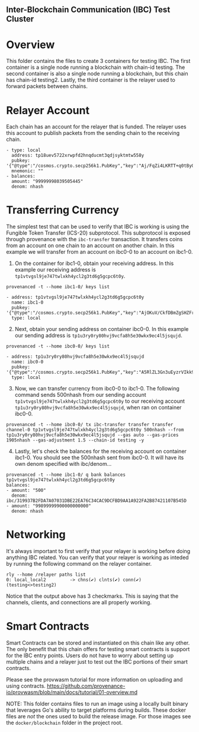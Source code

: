 ## Inter-Blockchain Communication (IBC) Test Cluster
# Overview

This folder contains the files to create 3 containers for testing IBC. The first container
is a single node running a blockchain with chain-id testing. The second container is also a
single node running a blockchain, but this chain has chain-id testing2. Lastly, the third container
is the relayer used to forward packets between chains.

# Relayer Account

Each chain has an account for the relayer that is funded. The relayer uses this account
to publish packets from the sending chain to the receiving chain.

```
- type: local
  address: tp18uev5722xrwpfd2hnqducmt3qdjsyktmtw558y
  pubkey: '{"@type":"/cosmos.crypto.secp256k1.PubKey","key":"Aj/FqZi4LKRTT+q0tByQsqk27uIMO9nf1UnkTyUaQRV5"}'
  mnemonic: ""
- balances:
  amount: "99999998039505445"
  denom: nhash
```

# Transferring Currency

The simplest test that can be used to verify that IBC is working is using the Fungible Token
Transfer (ICS-20) subprotocol. This subprotocol is exposed through provenance with the `ibc-transfer`
transaction. It transfers coins from an account on one chain to an account on another chain.
In this example we will transfer from an account on ibc0-0 to an account on ibc1-0.

1. On the container for ibc1-0, obtain your receiving address. In this example our receiving address is
`tp1vtvgsl9je747twlxkh4ycl2g3td6g5gcpc6t0y`.

```
provenanced -t --home ibc1-0/ keys list

- address: tp1vtvgsl9je747twlxkh4ycl2g3td6g5gcpc6t0y
  name: ibc1-0
  pubkey: '{"@type":"/cosmos.crypto.secp256k1.PubKey","key":"AjOKuV/CkfDBmZgSHZFrCN2PXz68ZyUssvBiWfe4A/ut"}'
  type: local
```

2. Next, obtain your sending address on container ibc0-0. In this example our sending address is
`tp1u3ry0ry80hvj9vcfa8h5e30wkx9ec4l5jsqujd`.

```
provenanced -t --home ibc0-0/ keys list

- address: tp1u3ry0ry80hvj9vcfa8h5e30wkx9ec4l5jsqujd
  name: ibc0-0
  pubkey: '{"@type":"/cosmos.crypto.secp256k1.PubKey","key":"A5RlZL3Gn3uEyzrVIkk9nyDV5LxJeUqPF/kOQmGX6nnQ"}'
  type: local
```

3. Now, we can transfer currency from ibc0-0 to ibc1-0. The following command sends 500nhash from our
sending account `tp1vtvgsl9je747twlxkh4ycl2g3td6g5gcpc6t0y` to our receiving account
`tp1u3ry0ry80hvj9vcfa8h5e30wkx9ec4l5jsqujd`, when ran on container ibc0-0.

```
provenanced -t --home ibc0-0/ tx ibc-transfer transfer transfer channel-0 tp1vtvgsl9je747twlxkh4ycl2g3td6g5gcpc6t0y 500nhash --from tp1u3ry0ry80hvj9vcfa8h5e30wkx9ec4l5jsqujd --gas auto --gas-prices 1905nhash --gas-adjustment 1.5 --chain-id testing -y
```

4. Lastly, let's check the balances for the receiving account on container ibc1-0. You should see the 500nhash sent
from ibc0-0. It will have its own denom specified with ibc/denom...

```
provenanced -t --home ibc1-0/ q bank balances tp1vtvgsl9je747twlxkh4ycl2g3td6g5gcpc6t0y
balances:
- amount: "500"
  denom: ibc/319937B2FDA7A07031DBE22EA76C34CAC9DCFBD9AA1A922FA2B87421107B545D
- amount: "99899999900000000000"
  denom: nhash
```

# Networking

It's always important to first verify that your relayer is working before doing anything
IBC related. You can verify that your relayer is working as inteded by running the following
command on the relayer container.

```
rly --home /relayer paths list
0: local_local2         -> chns(✔) clnts(✔) conn(✔) (testing<>testing2)
```

Notice that the output above has 3 checkmarks. This is saying that the channels, clients,
and connections are all properly working.

# Smart Contracts

Smart Contracts can be stored and instantiated on this chain like any other. The only benefit
that this chain offers for testing smart contracts is support for the IBC entry points. Users
do not have to worry about setting up multiple chains and a relayer just to test out the IBC
portions of their smart contracts.

Please see the provwasm tutorial for more information on uploading and using contracts.
https://github.com/provenance-io/provwasm/blob/main/docs/tutorial/01-overview.md


NOTE: This folder contains files to run an image using a locally built binary 
that leverages Go's ability to target platforms during builds.  These docker
files are _not_ the ones used to build the release image.  For those images
see the `docker/blockchain` folder in the project root.

